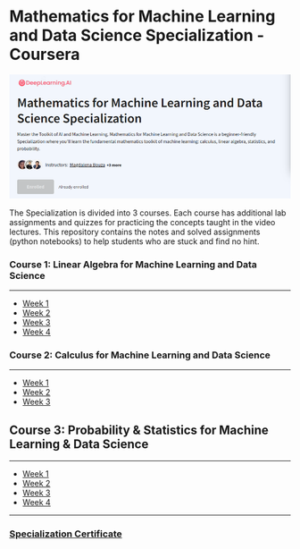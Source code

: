# Mathematics for Machine Learning and Data Science Specialization - Coursera

![banner](misc/banner.png)

The Specialization is divided into 3 courses. Each course has additional lab assignments and quizzes for practicing the concepts taught in the video lectures. This repository contains the notes and solved assignments (python notebooks) to help students who are stuck and find no hint.

### Course 1: Linear Algebra for Machine Learning and Data Science
---

- <a href="Linear Algebra for Machine Learning and Data Science/Week1/">Week 1<a>
- <a href="Linear Algebra for Machine Learning and Data Science/Week2/">Week 2<a>
- <a href="Linear Algebra for Machine Learning and Data Science/Week3/">Week 3<a>
- <a href="Linear Algebra for Machine Learning and Data Science/Week3/">Week 4<a>

### Course 2: Calculus for Machine Learning and Data Science
---

- <a href="Calculus for Machine Learning and Data Science/Week1/">Week 1<a>
- <a href="Calculus for Machine Learning and Data Science/Week2/">Week 2<a>
- <a href="Calculus for Machine Learning and Data Science/Week3/">Week 3<a>

## Course 3: Probability & Statistics for Machine Learning & Data Science
---

- <a href="Probability & Statistics for Machine Learning & Data Science/Week1/">Week 1<a>
- <a href="Probability & Statistics for Machine Learning & Data Science/Week2/">Week 2<a>
- <a href="Probability & Statistics for Machine Learning & Data Science/Week3/">Week 3<a>
- <a href="Probability & Statistics for Machine Learning & Data Science/Week4/">Week 4<a>
---

### [Specialization Certificate](https://coursera.org/share/56c69495273b783c472987d0add21151)